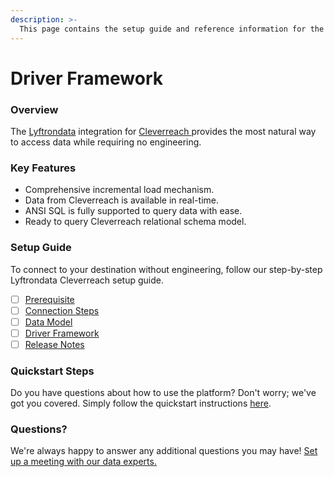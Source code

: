 ```yaml
---
description: >-
  This page contains the setup guide and reference information for the Cleverreach source connector.
---
```


# Driver Framework

### Overview

The [Lyftrondata](https://www.lyftrondata.com/) integration for [Cleverreach](https://www.lyftrondata.com/integration/marketing-analytics/cleverreach/)[ ](https://www.lyftrondata.com/integration/cleverreach/)provides the most natural way to access data while requiring no engineering.

### Key Features

* Comprehensive incremental load mechanism.
* Data from Cleverreach is available in real-time.&#x20;
* ANSI SQL is fully supported to query data with ease.
* Ready to query Cleverreach relational schema model.

### Setup Guide

To connect to your destination without engineering, follow our step-by-step Lyftrondata Cleverreach setup guide.

* [ ] [Prerequisite](../../marketing-analytics/cleverreach/prerequisite.md)
* [ ] [Connection Steps](../../marketing-analytics/cleverreach/connection-steps.md)
* [ ] [Data Model](../../marketing-analytics/cleverreach/data-model/)
* [ ] [Driver Framework](../../marketing-analytics/cleverreach/driver-framework/)
* [ ] [Release Notes](../../marketing-analytics/cleverreach/release-notes.md)

### Quickstart Steps

Do you have questions about how to use the platform? Don't worry; we've got you covered. Simply follow the quickstart instructions [here](../../../quickstart-steps.md).

### Questions? <a href="#questions" id="questions"></a>

We're always happy to answer any additional questions you may have! [Set up a meeting with our data experts.](https://www.lyftrondata.com/book-a-meeting/)


